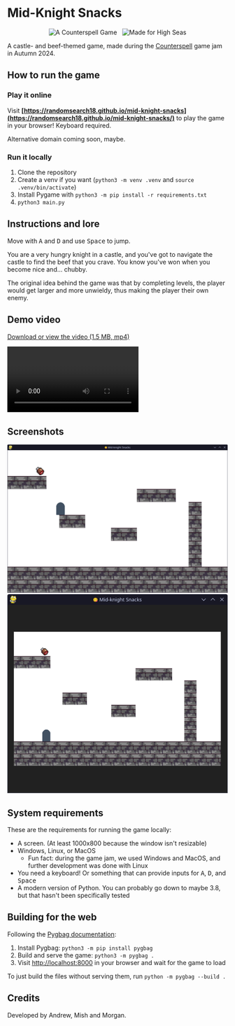 # Mid-Knight Snacks

<p align="center">
  <img hspace="4" src="https://img.shields.io/badge/a%20counterspell%20game-FEC2FB%3F?style=for-the-badge&logo=undertale&logoColor=ffffff&color=FF4186" alt="A Counterspell Game">
  <img hspace="4" src="https://img.shields.io/badge/made%20for%20high%20seas-FEC2FB?style=for-the-badge&logo=hackclub&logoColor=1C4188" alt="Made for High Seas">
</p>

A castle- and beef-themed game, made during the [Counterspell](https://counterspell.hackclub.com/) game jam in Autumn 2024.

## How to run the game

### Play it online

Visit **[https://randomsearch18.github.io/mid-knight-snacks](https://randomsearch18.github.io/mid-knight-snacks/)** to play the game in your browser! Keyboard required.

Alternative domain coming soon, maybe.

### Run it locally

1. Clone the repository
2. Create a venv if you want (`python3 -m venv .venv` and `source .venv/bin/activate`)
3. Install Pygame with `python3 -m pip install -r requirements.txt`
4. `python3 main.py`

## Instructions and lore

Move with <kbd>A</kbd> and <kbd>D</kbd> and use <kbd>Space</kbd> to jump.

You are a very hungry knight in a castle, and you've got to navigate the castle to find the beef that you crave. You know you've won when you become nice and... chubby.

The original idea behind the game was that by completing levels, the player would get larger and more unwieldy, thus making the player their own enemy.

## Demo video

[Download or view the video (1.5 MB, mp4)](./demos/Mid-Knight%20Snacks.mp4)

<video controls src="demos/Mid-Knight Snacks.mp4" title="Mid-Knight Snacks demo video"></video>

## Screenshots

![Screenshot of the game running on Linux](./demos/mid-knight-snacks.png)
![Screenshot of the game in a smaller window, showing how it can automatically resize](./demos/auto-resizing.png)

## System requirements

These are the requirements for running the game locally:

- A screen. (At least 1000x800 because the window isn't resizable)
- Windows, Linux, or MacOS
  - Fun fact: during the game jam, we used Windows and MacOS, and further development was done with Linux
- You need a keyboard! Or something that can provide inputs for <kbd>A</kbd>, <kbd>D</kbd>, and <kbd>Space</kbd>
- A modern version of Python. You can probably go down to maybe 3.8, but that hasn't been specifically tested

## Building for the web

Following the [Pygbag documentation](https://pygame-web.github.io/wiki/pygbag/#running-your-project-in-your-own-browser):

1. Install Pygbag: `python3 -m pip install pygbag`
2. Build and serve the game: `python3 -m pygbag .`
3. Visit <http://localhost:8000> in your browser and wait for the game to load

To just build the files without serving them, run `python -m pygbag --build .`

## Credits

Developed by Andrew, Mish and Morgan.
